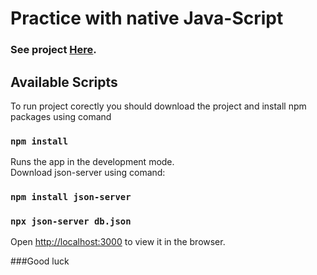 # Practice with native Java-Script

### See project [Here](https://antonbaranskyi.github.io/project-web-food-first-/).

## Available Scripts
To run project corectly you should download the project and install npm packages using comand 

### `npm install`

Runs the app in the development mode.\
Download json-server using comand:
### `npm install json-server`
### `npx json-server db.json`
Open [http://localhost:3000](http://localhost:3000) to view it in the browser.

###Good luck
